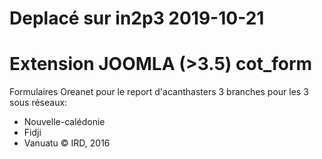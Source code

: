 # Deplacé sur in2p3 2019-10-21
# Extension JOOMLA (>3.5) cot_form 
Formulaires Oreanet pour le report d'acanthasters
3 branches pour les 3 sous réseaux:
  - Nouvelle-calédonie
  - Fidji
  - Vanuatu
© IRD, 2016
